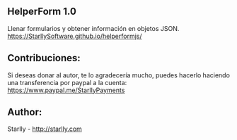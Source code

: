 ## HelperForm 1.0
Llenar formularios y obtener información en objetos JSON.
https://StarllySoftware.github.io/helperformjs/

## Contribuciones:
Si deseas donar al autor, te lo agradecería mucho, puedes hacerlo haciendo una transferencia por paypal a la cuenta: 
https://www.paypal.me/StarllyPayments

## Author:
Starlly  - http://starlly.com
